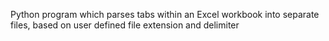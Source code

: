 Python program which parses tabs within an Excel workbook into separate files, based on user defined file extension and delimiter
